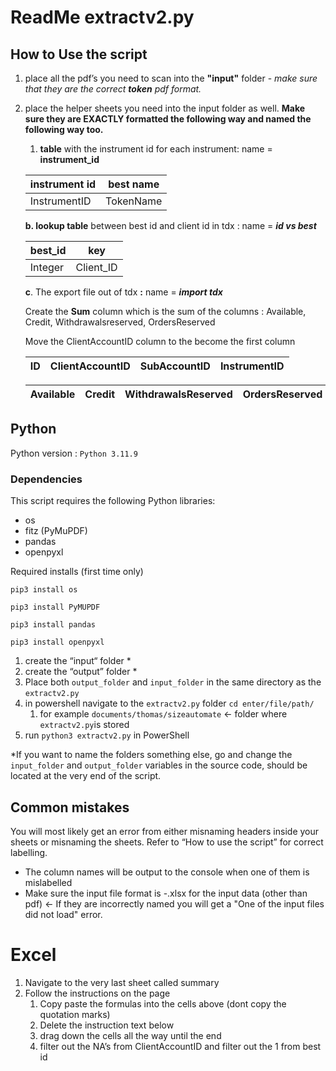 # ReadMe extractv2.py

## How to Use the script

1. place all the pdf’s you need to scan into the **"input"** folder - *make sure that they are the correct **token** pdf format.* 
2. place the  helper sheets you need into the input folder as well. **Make sure they are EXACTLY formatted the following way and named the following way too.** 
    1.  **table** with the instrument id for each instrument: name = **instrument_id**
    
    | instrument id | best name |
    | --- | --- |
    | InstrumentID | TokenName |
    
    **b.  lookup table** between best id and client id in tdx : name = ***id vs best***
    
    | best_id | key |
    | --- | --- |
    | Integer | Client_ID |
    
     **c**. The export file out of tdx **:** name = ***import tdx***
    
    Create the **Sum** column which is the sum of the columns : Available, Credit, Withdrawalsreserved, OrdersReserved 
    
    Move the ClientAccountID column to the become the first column
    
    | ID | ClientAccountID | SubAccountID | InstrumentID |
    | --- | --- | --- | --- |
    
    | Available | Credit | WithdrawalsReserved | OrdersReserved |  Sum |
    | --- | --- | --- | --- | --- |

## Python

Python version : `Python 3.11.9`

### Dependencies

This script requires the following Python libraries:

- os
- fitz (PyMuPDF)
- pandas
- openpyxl

Required installs (first time only)

`pip3 install os`

`pip3 install PyMUPDF`

`pip3 install pandas`

`pip3 install openpyxl`


1. create the “input“ folder *
2. create the “output” folder *
3. Place both `output_folder`  and `input_folder` in the same directory as the  `extractv2.py`
4. in powershell navigate to the `extractv2.py` folder `cd enter/file/path/`
    1. for example `documents/thomas/sizeautomate` ← folder where `extractv2.py`is stored
5. run `python3 extractv2.py` in PowerShell

*If you want to name the folders something else, go and change the `input_folder` and `output_folder` variables in the source code, should be located at the very end of the script.
## Common mistakes

You will most likely get an error from either misnaming headers inside your sheets or misnaming the sheets. Refer to “How to use the script” for correct labelling. 
- The column names will be output to the console when one of them is mislabelled
- Make sure the input file format is -.xlsx for the input data (other than pdf) <- If they are incorrectly named you will get a "One of the input files did not load" error.

# Excel

1. Navigate to the very last sheet called summary
2. Follow the instructions on the page
    1. Copy paste the formulas into the cells above (dont copy the quotation marks)
    2. Delete the instruction text below
    3. drag down the cells all the way until the end
    4. filter out the NA’s from ClientAccountID and filter out the 1 from best id

